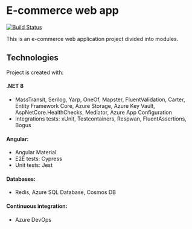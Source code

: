 # E-commerce web app
[![Build Status](https://dev.azure.com/lewy256/WebShop/_apis/build/status%2FWebShop.git%20(2)?branchName=azure-pipelines2)](https://dev.azure.com/lewy256/WebShop/_build/latest?definitionId=4&branchName=azure-pipelines2)

This is an e-commerce web application project divided into modules.

## Technologies
Project is created with:
#### .NET 8
* MassTransit, Serilog, Yarp, OneOf, Mapster, FluentValidation, Carter,
  Entity Framework Core, Azure Storage, Azure Key Vault, AspNetCore.HealthChecks, Mediator, Azure App Configuration
* Integrations tests: xUnit, Testcontainers, Respwan, FluentAssertions, Bogus
#### Angular:
* Angular Material
* E2E tests: Cypress
* Unit tests: Jest
#### Databases: 
* Redis, Azure SQL Database, Cosmos DB
#### Continuous integration:
* Azure DevOps


